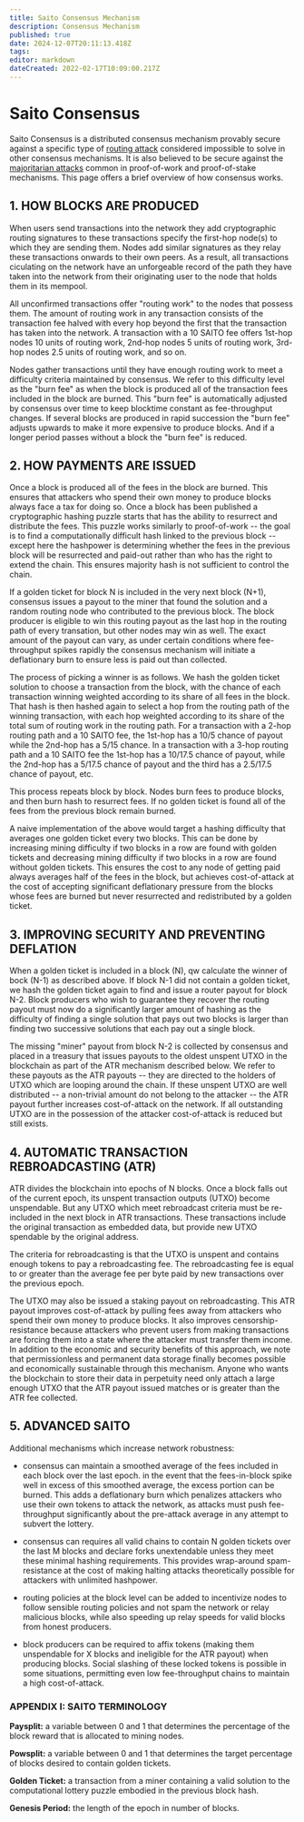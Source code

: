 ```yaml
---
title: Saito Consensus Mechanism
description: Consensus Mechanism
published: true
date: 2024-12-07T20:11:13.418Z
tags: 
editor: markdown
dateCreated: 2022-02-17T10:09:00.217Z
---
```


# Saito Consensus

Saito Consensus is a distributed consensus mechanism provably secure against a specific type of [routing attack](/consensus/sybil-attacks) considered impossible to solve in other consensus mechanisms. It is also believed to be secure against the [majoritarian attacks](/consensus/majoritarian-attacks) common in proof-of-work and proof-of-stake mechanisms. This page offers a brief overview of how consensus works.

## 1. HOW BLOCKS ARE PRODUCED

When users send transactions into the network they add cryptographic routing signatures to these transactions specify the first-hop node(s) to which they are sending them. Nodes add similar signatures as they relay these transactions onwards to their own peers. As a result, all transactions ciculating on the network have an unforgeable record of the path they have taken into the network from their originating user to the node that holds them in its mempool.

All unconfirmed transactions offer "routing work" to the nodes that possess them. The amount of routing work in any transaction consists of the transaction fee halved with every hop beyond the first that the transaction has taken into the network. A transaction with a 10 SAITO fee offers 1st-hop nodes 10 units of routing work, 2nd-hop nodes 5 units of routing work, 3rd-hop nodes 2.5 units of routing work, and so on.

Nodes gather transactions until they have enough routing work to meet a difficulty criteria maintained by consensus. We refer to this difficulty level as the "burn fee" as when the block is produced all of the transaction fees included in the block are burned. This "burn fee" is automatically adjusted by consensus over time to keep blocktime constant as fee-throughput changes. If several blocks are produced in rapid succession the "burn fee" adjusts upwards to make it more expensive to produce blocks. And if a longer period passes without a block the "burn fee" is reduced.

## 2. HOW PAYMENTS ARE ISSUED

Once a block is produced all of the fees in the block are burned. This ensures that attackers who spend their own money to produce blocks always face a tax for doing so. Once a block has been published a cryptographic hashing puzzle starts that has the ability to resurrect and distribute the fees. This puzzle works similarly to proof-of-work -- the goal is to find a computationally difficult hash linked to the previous block -- except here the hashpower is determining whether the fees in the previous block will be resurrected and paid-out rather than who has the right to extend the chain. This ensures majority hash is not sufficient to control the chain.

If a golden ticket for block N is included in the very next block (N+1), consensus issues a payout to the miner that found the solution and a random routing node who contributed to the previous block. The block producer is eligible to win this routing payout as the last hop in the routing path of every transation, but other nodes may win as well. The exact amount of the payout can vary, as under certain conditions where fee-throughput spikes rapidly the consensus mechanism will initiate a deflationary burn to ensure less is paid out than collected.

The process of picking a winner is as follows. We hash the golden ticket solution to choose a transaction from the block, with the chance of each transaction winning weighted according to its share of all fees in the block. That hash is then hashed again to select a hop from the routing path of the winning transaction, with each hop weighted according to its share of the total sum of routing work in the routing path. For a transaction with a 2-hop routing path and a 10 SAITO fee, the 1st-hop has a 10/5 chance of payout while the 2nd-hop has a 5/15 chance. In a transaction with a 3-hop routing path and a 10 SAITO fee the 1st-hop has a 10/17.5 chance of payout, while the 2nd-hop has a 5/17.5 chance of payout and the third has a 2.5/17.5 chance of payout, etc.

This process repeats block by block. Nodes burn fees to produce blocks, and then burn hash to resurrect fees. If no golden ticket is found all of the fees from the previous block remain burned.

A naive implementation of the above would target a hashing difficulty that averages one golden ticket every two blocks. This can be done by increasing mining difficulty if two blocks in a row are found with golden tickets and decreasing mining difficulty if two blocks in a row are found without golden tickets. This ensures the cost to any node of getting paid always averages half of the fees in the block, but achieves cost-of-attack at the cost of accepting significant deflationary pressure from the blocks whose fees are burned but never resurrected and redistributed by a golden ticket.

## 3. IMPROVING SECURITY AND PREVENTING DEFLATION

When a golden ticket is included in a block (N), qw calculate the winner of bock (N-1) as described above. If block N-1 did not contain a golden ticket, we hash the golden ticket again to find and issue a router payout for block N-2. Block producers who wish to guarantee they recover the routing payout must now do a significantly larger amount of hashing as the difficulty of finding a single solution that pays out two blocks is larger than finding two successive solutions that each pay out a single block.

The missing "miner" payout from block N-2 is collected by consensus and placed in a treasury that issues payouts to the oldest unspent UTXO in the blockchain as part of the ATR mechanism described below. We refer to these payouts as the ATR payouts -- they are directed to the holders of UTXO which are looping around the chain. If these unspent UTXO are well distributed -- a non-trivial amount do not belong to the attacker -- the ATR payout further increases cost-of-attack on the network. If all outstanding UTXO are in the possession of the attacker cost-of-attack is reduced but still exists.

## 4. AUTOMATIC TRANSACTION REBROADCASTING (ATR)

ATR divides the blockchain into epochs of N blocks. Once a block falls out of the current epoch, its unspent transaction outputs (UTXO) become unspendable. But any UTXO which meet rebroadcast criteria must be re-included in the next block in ATR transactions. These transactions include the original transaction as embedded data, but provide new UTXO spendable by the original address.

The criteria for rebroadcasting is that the UTXO is unspent and contains enough tokens to pay a rebroadcasting fee. The rebroadcasting fee is equal to or greater than the average fee per byte paid by new transactions over the previous epoch.

The UTXO may also be issued a staking payout on rebroadcasting. This ATR payout improves cost-of-attack by pulling fees away from attackers who spend their own money to produce blocks. It also improves censorship-resistance because attackers who prevent users from making transactions are forcing them into a state where the attacker must transfer them income. In addition to the economic and security benefits of this approach, we note that permissionless and permanent data storage finally becomes possible and economically sustainable through this mechanism. Anyone who wants the blockchain to store their data in perpetuity need only attach a large enough UTXO that the ATR payout issued matches or is greater than the ATR fee collected.

## 5. ADVANCED SAITO

Additional mechanisms which increase network robustness:

* consensus can maintain a smoothed average of the fees included in each block over the last epoch. in the event that the fees-in-block spike well in excess of this smoothed average, the excess portion can be burned. This adds a deflationary burn which penalizes attackers who use their own tokens to attack the network, as attacks must push fee-throughput significantly about the pre-attack average in any attempt to subvert the lottery.

* consensus can requires all valid chains to contain N golden tickets over the last M blocks and declare forks unextendable unless they meet these minimal hashing requirements. This provides wrap-around spam-resistance at the cost of making halting attacks theoretically possible for attackers with unlimited hashpower.

* routing policies at the block level can be added to incentivize nodes to follow sensible routing policies and not spam the network or relay malicious blocks, while also speeding up relay speeds for valid blocks from honest producers.

* block producers can be required to affix tokens (making them unspendable for X blocks and ineligible for the ATR payout) when producing blocks. Social slashing of these locked tokens is possible in some situations, permitting even low fee-throughput chains to maintain a high cost-of-attack.


### APPENDIX I: SAITO TERMINOLOGY

**Paysplit:** a variable between 0 and 1 that determines the percentage of the block reward that is allocated to mining nodes.

**Powsplit:** a variable between 0 and 1 that determines the target percentage of blocks desired to contain golden tickets.

**Golden Ticket:** a transaction from a miner containing a valid solution to the computational lottery puzzle embodied in the previous block hash.

**Genesis Period:** the length of the epoch in number of blocks.




